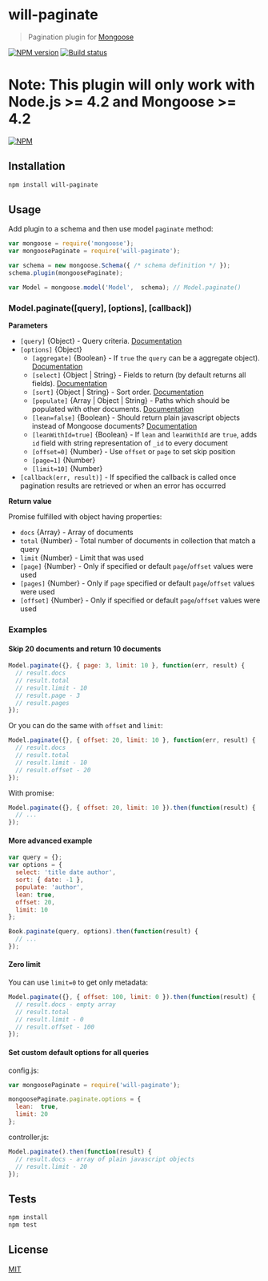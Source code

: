 
# will-paginate

> Pagination plugin for [Mongoose](http://mongoosejs.com)

[![NPM version](https://img.shields.io/npm/v/mongoose-paginate.svg)](https://npmjs.org/package/mongoose-paginate)
[![Build status](https://img.shields.io/travis/edwardhotchkiss/mongoose-paginate.svg)](https://travis-ci.org/edwardhotchkiss/mongoose-paginate)

**Note:** This plugin will only work with Node.js >= 4.2 and Mongoose >= 4.2
=======
[![NPM](https://nodei.co/npm/mongoose-paginate.png?downloads=true&downloadRank=true&stars=true)](https://nodei.co/npm/mongoose-paginate/)

## Installation

```sh
npm install will-paginate
```

## Usage

Add plugin to a schema and then use model `paginate` method:

```js
var mongoose = require('mongoose');
var mongoosePaginate = require('will-paginate');

var schema = new mongoose.Schema({ /* schema definition */ });
schema.plugin(mongoosePaginate);

var Model = mongoose.model('Model',  schema); // Model.paginate()
```

### Model.paginate([query], [options], [callback])

**Parameters**

* `[query]` {Object} - Query criteria. [Documentation](https://docs.mongodb.org/manual/tutorial/query-documents)
* `[options]` {Object}
  - `[aggregate]` {Boolean} - If `true` the `query` can be a aggregate object). [Documentation](https://mongoosejs.com/docs/api/aggregate.html#aggregate_Aggregate)
  - `[select]` {Object | String} - Fields to return (by default returns all fields). [Documentation](http://mongoosejs.com/docs/api.html#query_Query-select)
  - `[sort]` {Object | String} - Sort order. [Documentation](http://mongoosejs.com/docs/api.html#query_Query-sort)
  - `[populate]` {Array | Object | String} - Paths which should be populated with other documents. [Documentation](http://mongoosejs.com/docs/api.html#query_Query-populate)
  - `[lean=false]` {Boolean} - Should return plain javascript objects instead of Mongoose documents?  [Documentation](http://mongoosejs.com/docs/api.html#query_Query-lean)
  - `[leanWithId=true]` {Boolean} - If `lean` and `leanWithId` are `true`, adds `id` field with string representation of `_id` to every document
  - `[offset=0]` {Number} - Use `offset` or `page` to set skip position
  - `[page=1]` {Number}
  - `[limit=10]` {Number}
* `[callback(err, result)]` - If specified the callback is called once pagination results are retrieved or when an error has occurred

**Return value**

Promise fulfilled with object having properties:
* `docs` {Array} - Array of documents
* `total` {Number} - Total number of documents in collection that match a query
* `limit` {Number} - Limit that was used
* `[page]` {Number} - Only if specified or default `page`/`offset` values were used
* `[pages]` {Number} - Only if `page` specified or default `page`/`offset` values were used
* `[offset]` {Number} - Only if specified or default `page`/`offset` values were used

### Examples

#### Skip 20 documents and return 10 documents

```js
Model.paginate({}, { page: 3, limit: 10 }, function(err, result) {
  // result.docs
  // result.total
  // result.limit - 10
  // result.page - 3
  // result.pages
});
```

Or you can do the same with `offset` and `limit`:

```js
Model.paginate({}, { offset: 20, limit: 10 }, function(err, result) {
  // result.docs
  // result.total
  // result.limit - 10
  // result.offset - 20
});
```

With promise:

```js
Model.paginate({}, { offset: 20, limit: 10 }).then(function(result) {
  // ...
});
```

#### More advanced example

```js
var query = {};
var options = {
  select: 'title date author',
  sort: { date: -1 },
  populate: 'author',
  lean: true,
  offset: 20,
  limit: 10
};

Book.paginate(query, options).then(function(result) {
  // ...
});
```

#### Zero limit

You can use `limit=0` to get only metadata:

```js
Model.paginate({}, { offset: 100, limit: 0 }).then(function(result) {
  // result.docs - empty array
  // result.total
  // result.limit - 0
  // result.offset - 100
});
```

#### Set custom default options for all queries

config.js:

```js
var mongoosePaginate = require('will-paginate');

mongoosePaginate.paginate.options = {
  lean:  true,
  limit: 20
};
```

controller.js:

```js
Model.paginate().then(function(result) {
  // result.docs - array of plain javascript objects
  // result.limit - 20
});
```

## Tests

```sh
npm install
npm test
```

## License

[MIT](LICENSE)
